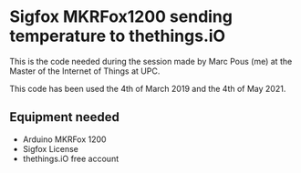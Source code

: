 # Sigfox MKRFox1200 sending temperature to thethings.iO

This is the code needed during the session made by Marc Pous (me) at the Master of the Internet of Things at UPC.

This code has been used the 4th of March 2019 and the 4th of May 2021.

## Equipment needed

* Arduino MKRFox 1200
* Sigfox License
* thethings.iO free account
